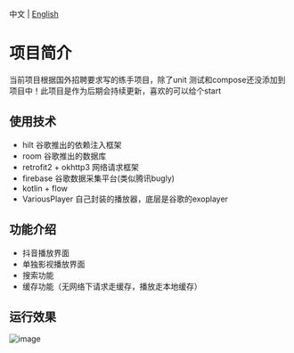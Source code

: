 中文 | [English](README-en.md)
# 项目简介
当前项目根据国外招聘要求写的练手项目，除了unit 测试和compose还没添加到项目中！此项目是作为后期会持续更新，喜欢的可以给个start

## 使用技术
- hilt  谷歌推出的依赖注入框架
- room  谷歌推出的数据库
- retrofit2 + okhttp3   网络请求框架
- firebase 谷歌数据采集平台(类似腾讯bugly)
- kotlin + flow 
- VariousPlayer  自己封装的播放器，底层是谷歌的exoplayer

## 功能介绍
- 抖音播放界面
- 单独影视播放界面
- 搜索功能
- 缓存功能（无网络下请求走缓存，播放走本地缓存）

## 运行效果
![image](https://raw.githubusercontent.com/Frankie9527/ArchitecturePractice/mvvm/img/sixthspace.gif)
